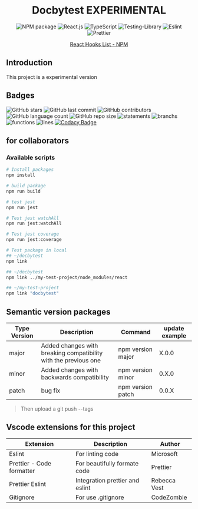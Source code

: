 <div align="center">

# Docbytest EXPERIMENTAL

![NPM package](https://img.shields.io/badge/npm-CB3837?style=for-the-badge&logo=npm&logoColor=white)
![React.js](https://img.shields.io/badge/React-20232A?style=for-the-badge&logo=react&logoColor=61DAFB)
![TypeScript](https://img.shields.io/badge/typescript-%23007ACC.svg?style=for-the-badge&logo=typescript&logoColor=white)
![Testing-Library](https://img.shields.io/badge/-TestingLibrary-%23E33332?style=for-the-badge&logo=testing-library&logoColor=white)
![Eslint](https://img.shields.io/badge/eslint-3A33D1?style=for-the-badge&logo=eslint&logoColor=white)
![Prettier](https://img.shields.io/badge/prettier-1A2C34?style=for-the-badge&logo=prettier&logoColor=F7BA3E)

<a href="https://www.npmjs.com/package/docbytest" target="blank">React Hooks List - NPM</a>
</div>

## Introduction
This project is a experimental version

## Badges

![GitHub stars](https://img.shields.io/github/stars/gabrielogregorio/docbytest)
![GitHub last commit](https://img.shields.io/github/last-commit/gabrielogregorio/docbytest?style=flat-square)
![GitHub contributors](https://img.shields.io/github/contributors/gabrielogregorio/docbytest)
![GitHub language count](https://img.shields.io/github/languages/count/gabrielogregorio/docbytest)
![GitHub repo size](https://img.shields.io/github/repo-size/gabrielogregorio/docbytest) ![statements](./coverage/badge-statements.svg) ![branchs](./coverage/badge-branches.svg) ![functions](./coverage/badge-functions.svg) ![lines](./coverage/badge-lines.svg) [![Codacy Badge](https://app.codacy.com/project/badge/Grade/1958d8d41fa0496cba7f145b8cfa2adb)](https://www.codacy.com/gh/gabrielogregorio/docbytest/dashboard?utm_source=github.com&amp;utm_medium=referral&amp;utm_content=gabrielogregorio/docbytest&amp;utm_campaign=Badge_Grade)

## for collaborators
### Available scripts
```bash
# Install packages
npm install

# build package
npm run build

# test jest
npm run jest

# Test jest watchAll
npm run jest:watchAll

# Test jest coverage
npm run jest:coverage
```

```bash
# Test package in local
## ~/docbytest
npm link

## ~/docbytest
npm link ../my-test-project/node_modules/react

## ~/my-test-project
npm link "docbytest"
```

## Semantic version packages

| Type Version | Description | Command | update example |
|---------------|------------|--------|------------------|
| major | Added changes with breaking compatibility with the previous one | npm version major | X.0.0 |
| minor | Added changes with backwards compatibility | npm version minor | 0.X.0 |
| patch | bug fix | npm version patch | 0.0.X |

> Then upload a git push --tags
## Vscode extensions for this project

| Extension | Description | Author |
|-----------|--------|---------|
| Eslint  | For linting code | Microsoft |
| Prettier - Code formatter | For beautifully formate code | Prettier |
| Prettier Eslint  | Integration prettier and eslint | Rebecca Vest |
| Gitignore  | For use .gitignore | CodeZombie |
